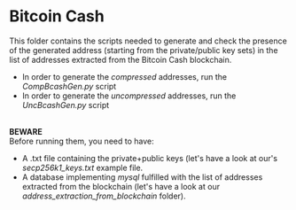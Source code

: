 # Bitcoin Cash
This folder contains the scripts needed to generate and check the presence of the generated address (starting from the private/public key sets) in the list of addresses extracted from the Bitcoin Cash blockchain.
<br>
- In order to generate the *compressed* addresses, run the *CompBcashGen.py* script
- In order to generate the *uncompressed* addresses, run the *UncBcashGen.py* script
<br><br>

**BEWARE**<br>
Before running them, you need to have:
- A .txt file containing the private+public keys (let's have a look at our's *secp256k1_keys.txt* example file.
- A database implementing *mysql* fulfilled with the list of addresses extracted from the blockchain (let's have a look at our *address_extraction_from_blockchain* folder).

